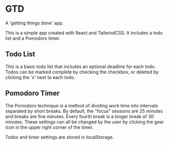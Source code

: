 # GTD

A 'getting things done' app.

This is a simple app created with React and TailwindCSS. It includes a todo list and a Pomodoro timer.

## Todo List

This is a basic todo list that includes an optional deadline for each todo. Todos can be marked complete by checking the checkbox, or deleted by clicking the 'x' next to each todo.

## Pomodoro Timer

The Pomodoro technique is a method of dividing work time into intervals separated by short breaks. By default, the "focus" sessions are 25 minutes and breaks are five minutes. Every fourth break is a longer break of 30 minutes. These settings can all be changed by the user by clicking the gear icon in the upper right corner of the timer.

Todos and timer settings are stored in localStorage.
